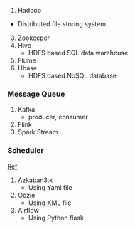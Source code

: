 1. Hadoop
  - Distributed file storing system
3. Zookeeper
4. Hive
    - HDFS based SQL data warehouse 
6. Flume
7. Hbase
    - HDFS based NoSQL database

### Message Queue
1. Kafka
    - producer, consumer
3. Flink
4. Spark Stream


### Scheduler
[Ref](https://www.jdon.com/workflow/Airflow-vs-Azkaban-vs-Conductor-vs-Oozie-vs-Amazon-Step-Functions.html)
1. Azkaban3.x
    - Using Yaml file 
2. Oozie
    - Using XML file
3. Airflow
    - Using Python flask 
